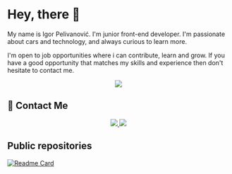 # Hey, there :wave:


My name is Igor Pelivanović. I'm junior front-end developer. I'm passionate about cars and technology, and always curious to learn more.

I'm open to job opportunities where i can contribute, learn and grow. If you have a good opportunity that matches my skills and experience then don't hesitate to contact me.

<div align="center">
    <a href="https://salesp07.github.io" target="_blank">
        <img src="https://img.shields.io/badge/Website-DC143C?style=for-the-badge&logo=medium&logoColor=white" target="_blank" />
    </a>
</div>


## :iphone: Contact Me
<div align="center">
    <a href="mailto:igor.pelivanovic@gmail.com">
        <img src="https://img.shields.io/badge/Gmail-D14836?style=for-the-badge&logo=gmail&logoColor=white" />
    </a>
    <a href="https://linkedin.com/in/igor-pelivanovic-b11653264" target="_blank">
        <img src="https://img.shields.io/badge/LinkedIn-0077B5?style=for-the-badge&logo=linkedin&logoColor=white"/>
    </a>
</div>

## Public repositories

[![Readme Card](https://github-readme-stats.vercel.app/api/pin/?username=igorpelivanovic&repo=infobooks)](https://github.com/igorpelivanovic/infobooks)
